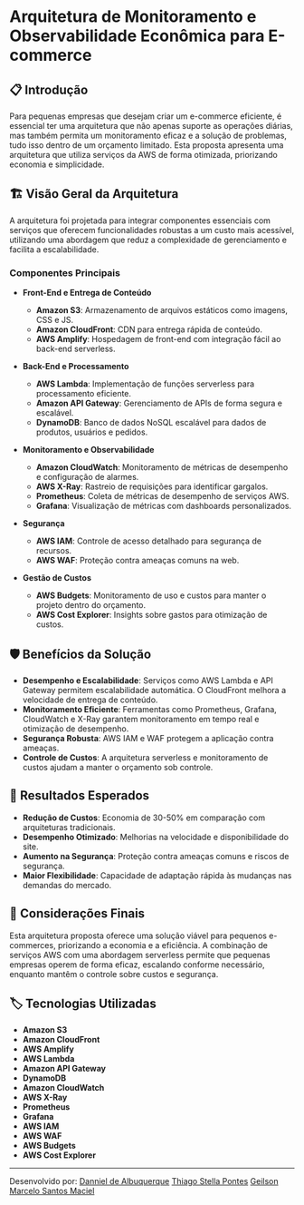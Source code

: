 # Arquitetura de Monitoramento e Observabilidade Econômica para E-commerce

## 📋 Introdução
Para pequenas empresas que desejam criar um e-commerce eficiente, é essencial ter uma arquitetura que não apenas suporte as operações diárias, mas também permita um monitoramento eficaz e a solução de problemas, tudo isso dentro de um orçamento limitado. Esta proposta apresenta uma arquitetura que utiliza serviços da AWS de forma otimizada, priorizando economia e simplicidade.

## 🏗️ Visão Geral da Arquitetura
A arquitetura foi projetada para integrar componentes essenciais com serviços que oferecem funcionalidades robustas a um custo mais acessível, utilizando uma abordagem que reduz a complexidade de gerenciamento e facilita a escalabilidade.

### Componentes Principais
- **Front-End e Entrega de Conteúdo**
  - **Amazon S3**: Armazenamento de arquivos estáticos como imagens, CSS e JS.
  - **Amazon CloudFront**: CDN para entrega rápida de conteúdo.
  - **AWS Amplify**: Hospedagem de front-end com integração fácil ao back-end serverless.

- **Back-End e Processamento**
  - **AWS Lambda**: Implementação de funções serverless para processamento eficiente.
  - **Amazon API Gateway**: Gerenciamento de APIs de forma segura e escalável.
  - **DynamoDB**: Banco de dados NoSQL escalável para dados de produtos, usuários e pedidos.

- **Monitoramento e Observabilidade**
  - **Amazon CloudWatch**: Monitoramento de métricas de desempenho e configuração de alarmes.
  - **AWS X-Ray**: Rastreio de requisições para identificar gargalos.
  - **Prometheus**: Coleta de métricas de desempenho de serviços AWS.
  - **Grafana**: Visualização de métricas com dashboards personalizados.

- **Segurança**
  - **AWS IAM**: Controle de acesso detalhado para segurança de recursos.
  - **AWS WAF**: Proteção contra ameaças comuns na web.

- **Gestão de Custos**
  - **AWS Budgets**: Monitoramento de uso e custos para manter o projeto dentro do orçamento.
  - **AWS Cost Explorer**: Insights sobre gastos para otimização de custos.

## 🛡️ Benefícios da Solução
- **Desempenho e Escalabilidade**: Serviços como AWS Lambda e API Gateway permitem escalabilidade automática. O CloudFront melhora a velocidade de entrega de conteúdo.
- **Monitoramento Eficiente**: Ferramentas como Prometheus, Grafana, CloudWatch e X-Ray garantem monitoramento em tempo real e otimização de desempenho.
- **Segurança Robusta**: AWS IAM e WAF protegem a aplicação contra ameaças.
- **Controle de Custos**: A arquitetura serverless e monitoramento de custos ajudam a manter o orçamento sob controle.

## 🎯 Resultados Esperados
- **Redução de Custos**: Economia de 30-50% em comparação com arquiteturas tradicionais.
- **Desempenho Otimizado**: Melhorias na velocidade e disponibilidade do site.
- **Aumento na Segurança**: Proteção contra ameaças comuns e riscos de segurança.
- **Maior Flexibilidade**: Capacidade de adaptação rápida às mudanças nas demandas do mercado.

## 📌 Considerações Finais
Esta arquitetura proposta oferece uma solução viável para pequenos e-commerces, priorizando a economia e a eficiência. A combinação de serviços AWS com uma abordagem serverless permite que pequenas empresas operem de forma eficaz, escalando conforme necessário, enquanto mantêm o controle sobre custos e segurança.

## 🏷️ Tecnologias Utilizadas
- **Amazon S3**
- **Amazon CloudFront**
- **AWS Amplify**
- **AWS Lambda**
- **Amazon API Gateway**
- **DynamoDB**
- **Amazon CloudWatch**
- **AWS X-Ray**
- **Prometheus**
- **Grafana**
- **AWS IAM**
- **AWS WAF**
- **AWS Budgets**
- **AWS Cost Explorer**

---

Desenvolvido por: 
[Danniel de Albuquerque](https://github.com/Danniel30)
[Thiago Stella Pontes](https://github.com/thiagoStella)
[Geilson Marcelo Santos Maciel](https://github.com/geilsonm2)
